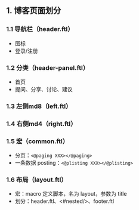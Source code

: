 ## 1. 博客页面划分
### 1.1 导航栏（header.ftl）
- 图标
- 登录/注册

### 1.2 分类（header-panel.ftl）
- 首页
- 提问、分享、讨论、建议

### 1.3 左侧md8（left.ftl）

### 1.4 右侧md4（right.ftl）

### 1.5 宏（common.ftl）
- 分页：`<@paging XXX></@paging>`
- 一条数据 posting：`<@plisting XXX></@plisting>`

### 1.6 布局（layout.ftl）
- 宏：macro 定义脚本，名为 layout，参数为 title
- 划分：header.ftl、<#nested/>、footer.ftl